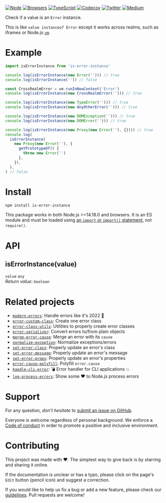 [![Node](https://img.shields.io/badge/-Node.js-gray?logo=node.js&colorA=gray&logoColor=66cc33)](https://www.npmjs.com/package/is-error-instance)
[![Browsers](https://img.shields.io/badge/-Browsers-gray?logo=firefox&colorA=gray)](https://unpkg.com/is-error-instance?module)
[![TypeScript](https://img.shields.io/badge/-Typed-gray?logo=typescript&colorA=gray&logoColor=0096ff)](/types/main.d.ts)
[![Codecov](https://img.shields.io/badge/-Tested%20100%25-gray?logo=codecov&colorA=gray)](https://codecov.io/gh/ehmicky/is-error-instance)
[![Twitter](https://img.shields.io/badge/-Twitter-gray.svg?logo=twitter&colorA=gray)](https://twitter.com/intent/follow?screen_name=ehmicky)
[![Medium](https://img.shields.io/badge/-Medium-gray.svg?logo=medium&colorA=gray)](https://medium.com/@ehmicky)

Check if a value is an `Error` instance.

This is like `value instanceof Error` except it works across realms, such as
iframes or Node.js [`vm`](https://nodejs.org/api/vm.html).

# Example

<!-- eslint-disable fp/no-proxy -->

```js
import isErrorInstance from 'is-error-instance'

console.log(isErrorInstance(new Error(''))) // true
console.log(isErrorInstance('')) // false

const CrossRealmError = vm.runInNewContext('Error')
console.log(isErrorInstance(new CrossRealmError(''))) // true

console.log(isErrorInstance(new TypeError(''))) // true
console.log(isErrorInstance(new AnyOtherError(''))) // true

console.log(isErrorInstance(new DOMException(''))) // true
console.log(isErrorInstance(new DOMError(''))) // true

console.log(isErrorInstance(new Proxy(new Error(''), {}))) // true
console.log(
  isErrorInstance(
    new Proxy(new Error(''), {
      getPrototypeOf() {
        throw new Error('')
      },
    }),
  ),
) // false
```

# Install

```bash
npm install is-error-instance
```

This package works in both Node.js >=14.18.0 and browsers. It is an ES module
and must be loaded using
[an `import` or `import()` statement](https://gist.github.com/sindresorhus/a39789f98801d908bbc7ff3ecc99d99c),
not `require()`.

# API

## isErrorInstance(value)

`value` `any`\
_Return value_: `boolean`

# Related projects

- [`modern-errors`](https://github.com/ehmicky/modern-errors): Handle errors
  like it's 2022 🔮
- [`error-custom-class`](https://github.com/ehmicky/error-custom-class): Create
  one error class
- [`error-class-utils`](https://github.com/ehmicky/error-class-utils): Utilities
  to properly create error classes
- [`error-serializer`](https://github.com/ehmicky/error-serializer): Convert
  errors to/from plain objects
- [`merge-error-cause`](https://github.com/ehmicky/merge-error-cause): Merge an
  error with its `cause`
- [`normalize-exception`](https://github.com/ehmicky/normalize-exception):
  Normalize exceptions/errors
- [`set-error-class`](https://github.com/ehmicky/set-error-class): Properly
  update an error's class
- [`set-error-message`](https://github.com/ehmicky/set-error-message): Properly
  update an error's message
- [`set-error-props`](https://github.com/ehmicky/set-error-props): Properly
  update an error's properties
- [`error-cause-polyfill`](https://github.com/ehmicky/error-cause-polyfill):
  Polyfill `error.cause`
- [`handle-cli-error`](https://github.com/ehmicky/handle-cli-error): 💣 Error
  handler for CLI applications 💥
- [`log-process-errors`](https://github.com/ehmicky/log-process-errors): Show
  some ❤ to Node.js process errors

# Support

For any question, _don't hesitate_ to [submit an issue on GitHub](../../issues).

Everyone is welcome regardless of personal background. We enforce a
[Code of conduct](CODE_OF_CONDUCT.md) in order to promote a positive and
inclusive environment.

# Contributing

This project was made with ❤️. The simplest way to give back is by starring and
sharing it online.

If the documentation is unclear or has a typo, please click on the page's `Edit`
button (pencil icon) and suggest a correction.

If you would like to help us fix a bug or add a new feature, please check our
[guidelines](CONTRIBUTING.md). Pull requests are welcome!

<!-- Thanks go to our wonderful contributors: -->

<!-- ALL-CONTRIBUTORS-LIST:START -->
<!-- prettier-ignore -->
<!--
<table><tr><td align="center"><a href="https://twitter.com/ehmicky"><img src="https://avatars2.githubusercontent.com/u/8136211?v=4" width="100px;" alt="ehmicky"/><br /><sub><b>ehmicky</b></sub></a><br /><a href="https://github.com/ehmicky/is-error-instance/commits?author=ehmicky" title="Code">💻</a> <a href="#design-ehmicky" title="Design">🎨</a> <a href="#ideas-ehmicky" title="Ideas, Planning, & Feedback">🤔</a> <a href="https://github.com/ehmicky/is-error-instance/commits?author=ehmicky" title="Documentation">📖</a></td></tr></table>
 -->
<!-- ALL-CONTRIBUTORS-LIST:END -->
